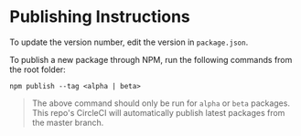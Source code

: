 # Publishing Instructions

To update the version number, edit the version in `package.json`. 

To publish a new package through NPM, run the following commands from the root folder: 

```
npm publish --tag <alpha | beta>
```

> The above command should only be run for `alpha` or `beta` packages.  This repo's CircleCI will automatically publish latest packages from the master branch. 

